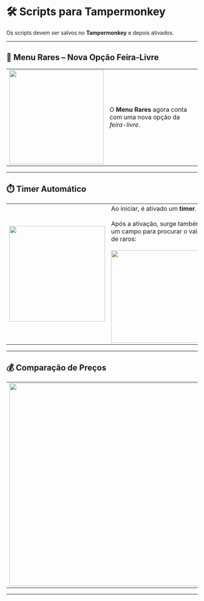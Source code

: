 # 🛠️ Scripts para Tampermonkey

Os scripts devem ser salvos no **Tampermonkey** e depois ativados.

---

## 📌 Menu Rares – Nova Opção Feira-Livre
| | |
|---|---|
| <img width="248" src="https://github.com/user-attachments/assets/d0be8edf-9ae3-4fa1-ae4a-3d13b98a5f34" /> | O **Menu Rares** agora conta com uma nova opção da *feira-livre*. |

---

## ⏱️ Timer Automático
| | |
|---|---|
| <img width="252" src="https://github.com/user-attachments/assets/de6ade53-8dc4-427f-bf46-c54536fc1847" /> | Ao iniciar, é ativado um **timer**.<br><br>Após a ativação, surge também um campo para procurar o valor de raros:<br><br><img width="244" src="https://github.com/user-attachments/assets/bb8b9210-b68a-48df-a71d-00662385af01" /> |

---

## 💰 Comparação de Preços
| | |
|---|---|
| <img width="535" src="https://github.com/user-attachments/assets/53ba2ef3-92d3-4f65-b16e-39234f20802e" /> | A *feira-livre* agora apresenta uma **comparação de preço de venda / valor**, com visualização intuitiva. |

---



